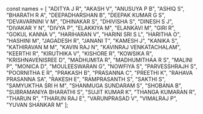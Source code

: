 const names = [
  "ADITYA J R",
  "AKASH V",
  "ANUSUYA P B",
  "ASHIQ S",
  "BHARATH R A",
  "DEEPADHARSHAN B",
  "DEEPAK KUMAR G S",
  "DEVAVARNINI V M",
  "DHINAKAR S",
  "DHIVISHA S",
  "DINESH S J",
  "DIVAKAR Y N",
  "DIVYA P",
  "ELAKKIYA M",
  "ELANKAVI M",
  "GIRI R",
  "GOKUL KANNA V",
  "HARIHARAN V",
  "HARINI SRI S L",
  "HARITHA O",
  "HASHINI M",
  "JAGADESH R",
  "JANANI T",
  "KAMESH J",
  "KANIKA S",
  "KATHIRAVAN M M",
  "KAVIN RAJ N",
  "KAVINRAJ VENKATACHALAM",
  "KEERTHI R",
  "KIRUTHIKA V",
  "KISHORE R",
  "KOWSIKA R",
  "KRISHNAVENISREE D",
  "MADHUMITA R",
  "MADHUMITHAA R S",
  "MALINI P",
  "MONICA D",
  "MOULEESWARAN G",
  "NOWFIYA S",
  "PARVESSHRAJH S",
  "POORNITHA E R",
  "PRAKASH B",
  "PRASANNA C",
  "PREETHI K",
  "RAHAVA PRASANNA SA",
  "RAKESH E",
  "RAMPRASANTH S",
  "SAKTHI S",
  "SAMYUKTHA SRI H M",
  "SHANMUGA SUNDARAM S",
  "SHOBANA B",
  "SUBRAMANIYA BHARATHI S",
  "SUJIT KUMAR K",
  "THANGA KUMARAN R",
  "THARUN R",
  "THARUN RAJ E",
  "VARUNPRASAD  V",
  "VIMALRAJ P",
  "YUVAN SHANKAR M"
];